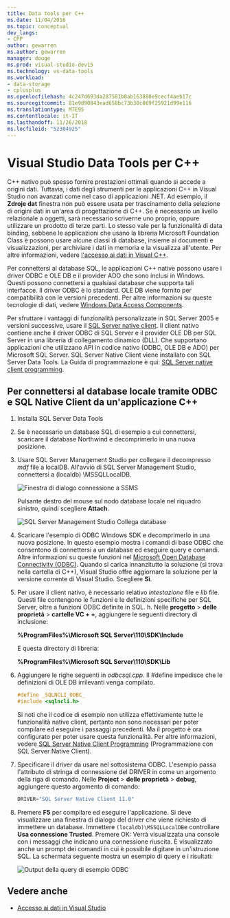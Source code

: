 ```yaml
---
title: Data tools per C++
ms.date: 11/04/2016
ms.topic: conceptual
dev_langs:
- CPP
author: gewarren
ms.author: gewarren
manager: douge
ms.prod: visual-studio-dev15
ms.technology: vs-data-tools
ms.workload:
- data-storage
- cplusplus
ms.openlocfilehash: 4c247d693da287581b8ab163880e9cecf4aeb17c
ms.sourcegitcommit: 81e9d90843ead658bc73b30c869f25921d99e116
ms.translationtype: MTE95
ms.contentlocale: it-IT
ms.lasthandoff: 11/26/2018
ms.locfileid: "52304925"
---
```

# <a name="visual-studio-data-tools-for-c"></a>Visual Studio Data Tools per C++

C++ nativo può spesso fornire prestazioni ottimali quando si accede a origini dati. Tuttavia, i dati degli strumenti per le applicazioni C++ in Visual Studio non avanzati come nel caso di applicazioni .NET. Ad esempio, il **Zdroje dat** finestra non può essere usata per trascinamento della selezione di origini dati in un'area di progettazione di C++. Se è necessario un livello relazionale a oggetti, sarà necessario scriverne uno proprio, oppure utilizzare un prodotto di terze parti. Lo stesso vale per la funzionalità di data binding, sebbene le applicazioni che usano la libreria Microsoft Foundation Class è possono usare alcune classi di database, insieme ai documenti e visualizzazioni, per archiviare i dati in memoria e la visualizza all'utente. Per altre informazioni, vedere [l'accesso ai dati in Visual C++](/cpp/data/data-access-in-cpp).

Per connettersi al database SQL, le applicazioni C++ native possono usare i driver ODBC e OLE DB e il provider ADO che sono inclusi in Windows. Questi possono connettersi a qualsiasi database che supporta tali interfacce. Il driver ODBC è lo standard. OLE DB viene fornito per compatibilità con le versioni precedenti. Per altre informazioni su queste tecnologie di dati, vedere [Windows Data Access Components](/previous-versions/windows/desktop/ms692897(v=vs.85)).

Per sfruttare i vantaggi di funzionalità personalizzate in SQL Server 2005 e versioni successive, usare il [SQL Server native client](/sql/relational-databases/native-client/sql-server-native-client). Il client nativo contiene anche il driver ODBC di SQL Server e il provider OLE DB per SQL Server in una libreria di collegamento dinamico (DLL). Che supportano applicazioni che utilizzano API in codice nativo (ODBC, OLE DB e ADO) per Microsoft SQL Server. SQL Server Native Client viene installato con SQL Server Data Tools. La Guida di programmazione è qui: [SQL Server native client programming](/sql/relational-databases/native-client/sql-server-native-client-programming).

## <a name="to-connect-to-localdb-through-odbc-and-sql-native-client-from-a-c-application"></a>Per connettersi al database locale tramite ODBC e SQL Native Client da un'applicazione C++

1. Installa SQL Server Data Tools

2. Se è necessario un database SQL di esempio a cui connettersi, scaricare il database Northwind e decomprimerlo in una nuova posizione.

3. Usare SQL Server Management Studio per collegare il decompresso *mdf* file a localDB. All'avvio di SQL Server Management Studio, connettersi a (localdb) \MSSQLLocalDB.

   ![Finestra di dialogo connessione a SSMS](../data-tools/media/raddata-ssms-connect-dialog.png)

   Pulsante destro del mouse sul nodo database locale nel riquadro sinistro, quindi scegliere **Attach**.

   ![SQL Server Management Studio Collega database](../data-tools/media/raddata-ssms-attach-database.png)

4. Scaricare l'esempio di ODBC Windows SDK e decomprimerlo in una nuova posizione. In questo esempio mostra i comandi di base ODBC che consentono di connettersi a un database ed eseguire query e comandi. Altre informazioni su queste funzioni nel [Microsoft Open Database Connectivity (ODBC)](/sql/odbc/microsoft-open-database-connectivity-odbc). Quando si carica innanzitutto la soluzione (si trova nella cartella di C++), Visual Studio offre aggiornare la soluzione per la versione corrente di Visual Studio. Scegliere **Sì**.

5. Per usare il client nativo, è necessario relativo *intestazione* file e *lib* file. Questi file contengono le funzioni e le definizioni specifiche per SQL Server, oltre a funzioni ODBC definite in SQL. h. Nelle **progetto** > **delle proprietà** > **cartelle VC + +**, aggiungere le seguenti directory di inclusione:

   **%ProgramFiles%\Microsoft SQL Server\110\SDK\Include**

   E questa directory di libreria:

   **%ProgramFiles%\Microsoft SQL Server\110\SDK\Lib**

6. Aggiungere le righe seguenti in *odbcsql.cpp*. Il #define impedisce che le definizioni di OLE DB irrilevanti venga compilato.

   ```cpp
   #define _SQLNCLI_ODBC_
   #include <sqlncli.h>
   ```

    Si noti che il codice di esempio non utilizza effettivamente tutte le funzionalità native client, pertanto non sono necessari per poter compilare ed eseguire i passaggi precedenti. Ma il progetto è ora configurato per poter usare questa funzionalità. Per altre informazioni, vedere [SQL Server Native Client Programming](/sql/relational-databases/native-client/sql-server-native-client) (Programmazione con SQL Server Native Client).

7. Specificare il driver da usare nel sottosistema ODBC. L'esempio passa l'attributo di stringa di connessione del DRIVER in come un argomento della riga di comando. Nelle **Project** > **delle proprietà** > **debug**, aggiungere questo argomento di comando:

   ```cpp
   DRIVER="SQL Server Native Client 11.0"
   ```

8. Premere **F5** per compilare ed eseguire l'applicazione. Si deve visualizzare una finestra di dialogo del driver che viene richiesto di immettere un database. Immettere `(localdb)\MSSQLLocalDB`e controllare **Usa connessione Trusted**. Premere OK: Verrà visualizzata una console con i messaggi che indicano una connessione riuscita. È visualizzato anche un prompt dei comandi in cui è possibile digitare in un'istruzione SQL. La schermata seguente mostra un esempio di query e i risultati:

   ![Output della query di esempio ODBC](../data-tools/media/raddata-odbc-sample-query-output.png)

## <a name="see-also"></a>Vedere anche

- [Accesso ai dati in Visual Studio](../data-tools/accessing-data-in-visual-studio.md)